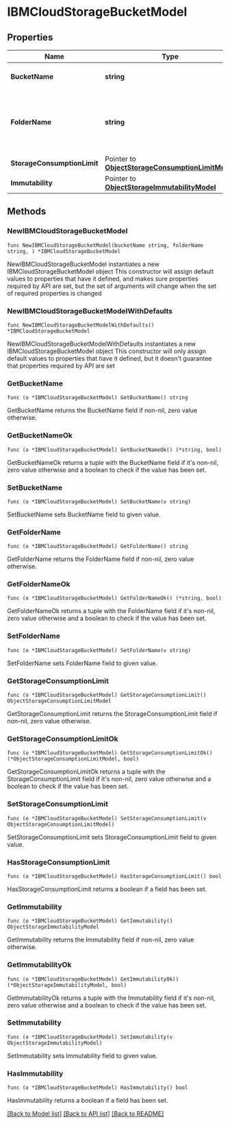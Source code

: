 # IBMCloudStorageBucketModel

## Properties

Name | Type | Description | Notes
------------ | ------------- | ------------- | -------------
**BucketName** | **string** | Name of an IBM Cloud bucket. | 
**FolderName** | **string** | Name of a cloud folder to which the object storage repository is mapped. | 
**StorageConsumptionLimit** | Pointer to [**ObjectStorageConsumptionLimitModel**](ObjectStorageConsumptionLimitModel.md) |  | [optional] 
**Immutability** | Pointer to [**ObjectStorageImmutabilityModel**](ObjectStorageImmutabilityModel.md) |  | [optional] 

## Methods

### NewIBMCloudStorageBucketModel

`func NewIBMCloudStorageBucketModel(bucketName string, folderName string, ) *IBMCloudStorageBucketModel`

NewIBMCloudStorageBucketModel instantiates a new IBMCloudStorageBucketModel object
This constructor will assign default values to properties that have it defined,
and makes sure properties required by API are set, but the set of arguments
will change when the set of required properties is changed

### NewIBMCloudStorageBucketModelWithDefaults

`func NewIBMCloudStorageBucketModelWithDefaults() *IBMCloudStorageBucketModel`

NewIBMCloudStorageBucketModelWithDefaults instantiates a new IBMCloudStorageBucketModel object
This constructor will only assign default values to properties that have it defined,
but it doesn't guarantee that properties required by API are set

### GetBucketName

`func (o *IBMCloudStorageBucketModel) GetBucketName() string`

GetBucketName returns the BucketName field if non-nil, zero value otherwise.

### GetBucketNameOk

`func (o *IBMCloudStorageBucketModel) GetBucketNameOk() (*string, bool)`

GetBucketNameOk returns a tuple with the BucketName field if it's non-nil, zero value otherwise
and a boolean to check if the value has been set.

### SetBucketName

`func (o *IBMCloudStorageBucketModel) SetBucketName(v string)`

SetBucketName sets BucketName field to given value.


### GetFolderName

`func (o *IBMCloudStorageBucketModel) GetFolderName() string`

GetFolderName returns the FolderName field if non-nil, zero value otherwise.

### GetFolderNameOk

`func (o *IBMCloudStorageBucketModel) GetFolderNameOk() (*string, bool)`

GetFolderNameOk returns a tuple with the FolderName field if it's non-nil, zero value otherwise
and a boolean to check if the value has been set.

### SetFolderName

`func (o *IBMCloudStorageBucketModel) SetFolderName(v string)`

SetFolderName sets FolderName field to given value.


### GetStorageConsumptionLimit

`func (o *IBMCloudStorageBucketModel) GetStorageConsumptionLimit() ObjectStorageConsumptionLimitModel`

GetStorageConsumptionLimit returns the StorageConsumptionLimit field if non-nil, zero value otherwise.

### GetStorageConsumptionLimitOk

`func (o *IBMCloudStorageBucketModel) GetStorageConsumptionLimitOk() (*ObjectStorageConsumptionLimitModel, bool)`

GetStorageConsumptionLimitOk returns a tuple with the StorageConsumptionLimit field if it's non-nil, zero value otherwise
and a boolean to check if the value has been set.

### SetStorageConsumptionLimit

`func (o *IBMCloudStorageBucketModel) SetStorageConsumptionLimit(v ObjectStorageConsumptionLimitModel)`

SetStorageConsumptionLimit sets StorageConsumptionLimit field to given value.

### HasStorageConsumptionLimit

`func (o *IBMCloudStorageBucketModel) HasStorageConsumptionLimit() bool`

HasStorageConsumptionLimit returns a boolean if a field has been set.

### GetImmutability

`func (o *IBMCloudStorageBucketModel) GetImmutability() ObjectStorageImmutabilityModel`

GetImmutability returns the Immutability field if non-nil, zero value otherwise.

### GetImmutabilityOk

`func (o *IBMCloudStorageBucketModel) GetImmutabilityOk() (*ObjectStorageImmutabilityModel, bool)`

GetImmutabilityOk returns a tuple with the Immutability field if it's non-nil, zero value otherwise
and a boolean to check if the value has been set.

### SetImmutability

`func (o *IBMCloudStorageBucketModel) SetImmutability(v ObjectStorageImmutabilityModel)`

SetImmutability sets Immutability field to given value.

### HasImmutability

`func (o *IBMCloudStorageBucketModel) HasImmutability() bool`

HasImmutability returns a boolean if a field has been set.


[[Back to Model list]](../README.md#documentation-for-models) [[Back to API list]](../README.md#documentation-for-api-endpoints) [[Back to README]](../README.md)


